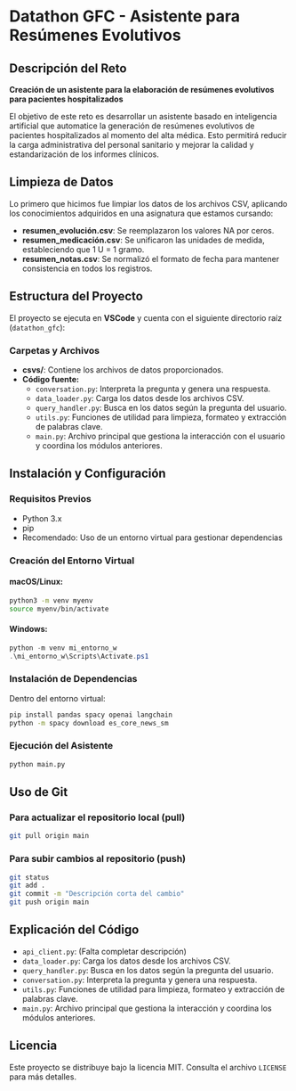 # Datathon GFC - Asistente para Resúmenes Evolutivos

## Descripción del Reto
**Creación de un asistente para la elaboración de resúmenes evolutivos para pacientes hospitalizados**

El objetivo de este reto es desarrollar un asistente basado en inteligencia artificial que automatice la generación de resúmenes evolutivos de pacientes hospitalizados al momento del alta médica. Esto permitirá reducir la carga administrativa del personal sanitario y mejorar la calidad y estandarización de los informes clínicos.

## Limpieza de Datos

Lo primero que hicimos fue limpiar los datos de los archivos CSV, aplicando los conocimientos adquiridos en una asignatura que estamos cursando:

- **resumen_evolución.csv**: Se reemplazaron los valores NA por ceros.
- **resumen_medicación.csv**: Se unificaron las unidades de medida, estableciendo que 1 U = 1 gramo.
- **resumen_notas.csv**: Se normalizó el formato de fecha para mantener consistencia en todos los registros.

## Estructura del Proyecto

El proyecto se ejecuta en **VSCode** y cuenta con el siguiente directorio raíz (`datathon_gfc`):

### Carpetas y Archivos
- **csvs/**: Contiene los archivos de datos proporcionados.
- **Código fuente:**
  - `conversation.py`: Interpreta la pregunta y genera una respuesta.
  - `data_loader.py`: Carga los datos desde los archivos CSV.
  - `query_handler.py`: Busca en los datos según la pregunta del usuario.
  - `utils.py`: Funciones de utilidad para limpieza, formateo y extracción de palabras clave.
  - `main.py`: Archivo principal que gestiona la interacción con el usuario y coordina los módulos anteriores.

## Instalación y Configuración

### Requisitos Previos
- Python 3.x
- pip
- Recomendado: Uso de un entorno virtual para gestionar dependencias

### Creación del Entorno Virtual
#### macOS/Linux:
```bash
python3 -m venv myenv
source myenv/bin/activate
```

#### Windows:
```powershell
python -m venv mi_entorno_w
.\mi_entorno_w\Scripts\Activate.ps1
```

### Instalación de Dependencias
Dentro del entorno virtual:
```bash
pip install pandas spacy openai langchain
python -m spacy download es_core_news_sm
```

### Ejecución del Asistente
```bash
python main.py
```

## Uso de Git
### Para actualizar el repositorio local (pull)
```bash
git pull origin main
```

### Para subir cambios al repositorio (push)
```bash
git status
git add .
git commit -m "Descripción corta del cambio"
git push origin main
```

## Explicación del Código

- `api_client.py`: (Falta completar descripción)
- `data_loader.py`: Carga los datos desde los archivos CSV.
- `query_handler.py`: Busca en los datos según la pregunta del usuario.
- `conversation.py`: Interpreta la pregunta y genera una respuesta.
- `utils.py`: Funciones de utilidad para limpieza, formateo y extracción de palabras clave.
- `main.py`: Archivo principal que gestiona la interacción y coordina los módulos anteriores.

## Licencia
Este proyecto se distribuye bajo la licencia MIT. Consulta el archivo `LICENSE` para más detalles.


